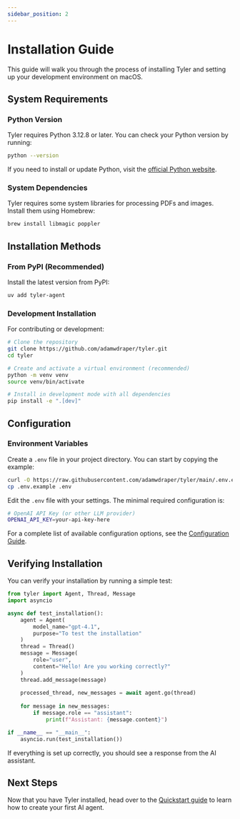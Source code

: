 ```yaml
---
sidebar_position: 2
---
```


# Installation Guide

This guide will walk you through the process of installing Tyler and setting up your development environment on macOS.

## System Requirements

### Python Version
Tyler requires Python 3.12.8 or later. You can check your Python version by running:

```bash
python --version
```

If you need to install or update Python, visit the [official Python website](https://www.python.org/downloads/).

### System Dependencies
Tyler requires some system libraries for processing PDFs and images. Install them using Homebrew:

```bash
brew install libmagic poppler
```

## Installation Methods

### From PyPI (Recommended)
Install the latest version from PyPI:

```bash
uv add tyler-agent
```

### Development Installation
For contributing or development:

```bash
# Clone the repository
git clone https://github.com/adamwdraper/tyler.git
cd tyler

# Create and activate a virtual environment (recommended)
python -m venv venv
source venv/bin/activate

# Install in development mode with all dependencies
pip install -e ".[dev]"
```

## Configuration

### Environment Variables
Create a `.env` file in your project directory. You can start by copying the example:

```bash
curl -O https://raw.githubusercontent.com/adamwdraper/tyler/main/.env.example
cp .env.example .env
```

Edit the `.env` file with your settings. The minimal required configuration is:

```bash
# OpenAI API Key (or other LLM provider)
OPENAI_API_KEY=your-api-key-here
```

For a complete list of available configuration options, see the [Configuration Guide](./configuration.md).

## Verifying Installation

You can verify your installation by running a simple test:

```python
from tyler import Agent, Thread, Message
import asyncio

async def test_installation():
    agent = Agent(
        model_name="gpt-4.1",
        purpose="To test the installation"
    )
    thread = Thread()
    message = Message(
        role="user",
        content="Hello! Are you working correctly?"
    )
    thread.add_message(message)
    
    processed_thread, new_messages = await agent.go(thread)
    
    for message in new_messages:
        if message.role == "assistant":
            print(f"Assistant: {message.content}")

if __name__ == "__main__":
    asyncio.run(test_installation())
```

If everything is set up correctly, you should see a response from the AI assistant.

## Next Steps

Now that you have Tyler installed, head over to the [Quickstart guide](./quickstart.md) to learn how to create your first AI agent. 